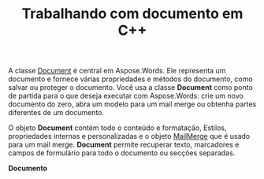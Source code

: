 ﻿---
title: Trabalhando com documento em C++
second_title: Aspose.Words para C++
articleTitle: Trabalhar com documento
linktitle: Trabalhar com documento
type: docs
description: "A classe `Document` fornece várias propriedades e métodos de documento usando C++. Você usa a classe `Document` como o ponto de partida para o que você deseja executar com Aspose.Words para C++. O objeto `Document` pode ser salvo em um arquivo ou fluxo e também enviado para um navegador."
weight: 40
url: /pt/cpp/working-with-document/
---

A classe [Document](https://reference.aspose.com/words/cpp/aspose.words/document/) é central em Aspose.Words. Ele representa um documento e fornece várias propriedades e métodos do documento, como salvar ou proteger o documento. Você usa a classe **Document** como ponto de partida para o que deseja executar com Aspose.Words: crie um novo documento do zero, abra um modelo para um mail merge ou obtenha partes diferentes de um documento.

O objeto **Document** contém todo o conteúdo e formatação, Estilos, propriedades internas e personalizadas e o objeto [MailMerge](https://reference.aspose.com/words/cpp/aspose.words.mailmerging/mailmerge/) que é usado para um mail merge. **Document** permite recuperar texto, marcadores e campos de formulário para todo o documento ou secções separadas.

**Documento**
